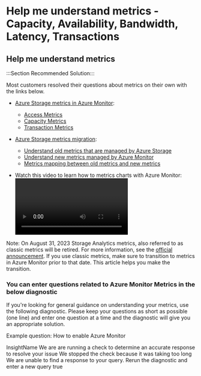 <properties
	pageTitle="Help me understand metrics - Capacity, Availability, Bandwidth, Latency, Transactions"
	description="Help me understand metrics - Capacity, Availability, Bandwidth, Latency, Transactions"
	ms.author="leakkari"
	displayOrder=""
	selfHelpType="Apollo"
	supportTopicIds="0415010b-7dfe-5f6f-c16a-62f4ca12464d, a087beb9-eaff-c112-1e6e-ff608925ceac, 94717063-2ec0-6c80-97d7-c3cbf3853409, 5e9d979e-e305-5114-f384-8272b44b684d, 2e582f2b-2adf-1839-992a-86f4b390cba9, 729b0597-9460-1f0a-0ba5-b743aad027c4"
	resourceTags=""
	productPesIds="15629,16459,16460,16598,16462,16461"
	cloudEnvironments="public, blackForest, fairfax, mooncake, usnat, ussec"
	articleId="24c89bbb-b56b-43ab-a556-72876c19e225"
	ownershipId="StorageMediaEdge_AccountManagement"
    resourceRequired="false"
/>
# Help me understand metrics - Capacity, Availability, Bandwidth, Latency, Transactions
## Help me understand metrics
:::Section Recommended Solution:::

Most customers resolved their questions about metrics on their own with the links below.

- [Azure Storage metrics in Azure Monitor](https://docs.microsoft.com/azure/storage/common/storage-metrics-in-azure-monitor):

	* [Access Metrics](https://docs.microsoft.com/azure/storage/common/storage-metrics-in-azure-monitor#access-metrics)<br>
	* [Capacity Metrics](https://docs.microsoft.com/azure/storage/common/storage-metrics-in-azure-monitor#capacity-metrics)<br>
	* [Transaction Metrics](https://docs.microsoft.com/azure/storage/common/storage-metrics-in-azure-monitor#transaction-metrics)
	
- [Azure Storage metrics migration](https://docs.microsoft.com/azure/storage/common/storage-metrics-migration?toc=%2fazure%2fstorage%2fblobs%2ftoc.json):

	* [Understand old metrics that are managed by Azure Storage](https://docs.microsoft.com/azure/storage/common/storage-metrics-migration?toc=%2fazure%2fstorage%2fblobs%2ftoc.json#understand-old-metrics-that-are-managed-by-azure-storage)<br>
	* [Understand new metrics managed by Azure Monitor](https://docs.microsoft.com/azure/storage/common/storage-metrics-migration?toc=%2fazure%2fstorage%2fblobs%2ftoc.json#understand-new-metrics-managed-by-azure-monitor)<br>
	* [Metrics mapping between old metrics and new metrics](https://docs.microsoft.com/azure/storage/common/storage-metrics-migration?toc=%2fazure%2fstorage%2fblobs%2ftoc.json#metrics-mapping-between-old-metrics-and-new-metrics)<br>

- Watch this video to learn how to metrics charts with Azure Monitor:
    <video>
	<src>https://www.youtube.com/watch?v=XwQOxRJARuA</src>
	<title>How to create metrics charts with Azure Monitor</title>
	</video>

Note: On August 31, 2023 Storage Analytics metrics, also referred to as classic metrics will be retired. For more information, see the [official announcement](https://azure.microsoft.com/updates/azure-storage-classic-metrics-will-be-retired-on-31-august-2023/). If you use classic metrics, make sure to transition to metrics in Azure Monitor prior to that date. This article helps you make the transition.

### You can enter questions related to Azure Monitor Metrics in the below diagnostic

If you're looking for general guidance on understanding your metrics, use the following diagnostic. Please keep your questions as short as possible (one line) and enter one question at a time and the diagnostic will give you an appropriate solution.

Example question: How to enable Azure Monitor

<Insight> 
<symptomId>InsightName</symptomId> 
<executionText>We are are running a check to determine an accurate response to resolve your issue</executionText> 
<timeoutText>We stopped the check because it was taking too long</timeoutText> 
<noResultText>We are unable to find a response to your query. Rerun the diagnostic and enter a new query</noResultText> 
<additionalInputsReq>true</additionalInputsReq> 
</Insight> 

